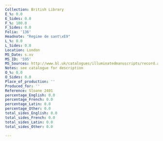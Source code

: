 ```yaml
---
Collection: British Library
E_%: 0.0
E_Sides: 0.0
F_%: 100.0
F_Sides: 0.0
Folia: '136'
Headnote: "Regime de sant\xE9"
L_%: 0.0
L_Sides: 0.0
Location: London
MS_Date: s.xv
MS_ID: '595'
MS_Sources: http://www.bl.uk/catalogues/illuminatedmanuscripts/record.asp?MSID=1267&CollID=9&NStart=2401
Notes: see catalogue for description
O_%: 0.0
O_Sides: 0.0
Place_of_production: ''
Produced_for: ''
Reference: Sloane 2401
percentage_English: 0.0
percentage_French: 0.0
percentage_Latin: 0.0
percentage_Other: 0.0
total_sides_English: 0.0
total_sides_French: 0.0
total_sides_Latin: 0.0
total_sides_Other: 0.0

---
```


